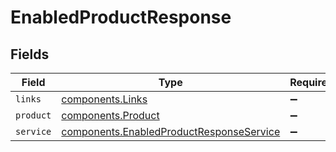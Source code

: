 # EnabledProductResponse


## Fields

| Field                                                                                                       | Type                                                                                                        | Required                                                                                                    | Description                                                                                                 |
| ----------------------------------------------------------------------------------------------------------- | ----------------------------------------------------------------------------------------------------------- | ----------------------------------------------------------------------------------------------------------- | ----------------------------------------------------------------------------------------------------------- |
| `links`                                                                                                     | [components.Links](../../../sdk/models/components/links.md)                                                 | :heavy_minus_sign:                                                                                          | N/A                                                                                                         |
| `product`                                                                                                   | [components.Product](../../../sdk/models/components/product.md)                                             | :heavy_minus_sign:                                                                                          | N/A                                                                                                         |
| `service`                                                                                                   | [components.EnabledProductResponseService](../../../sdk/models/components/enabledproductresponseservice.md) | :heavy_minus_sign:                                                                                          | N/A                                                                                                         |